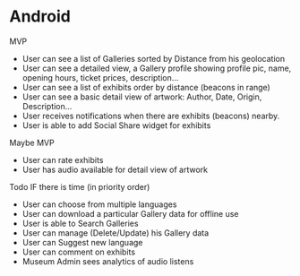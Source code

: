 Android
=======

MVP

* User can see a list of Galleries sorted by Distance from his geolocation
* User can see a detailed view, a Gallery profile showing profile pic, name, opening hours, ticket prices, description...
* User can see a list of exhibits order by distance (beacons in range)
* User can see a basic detail view of artwork: Author, Date, Origin, Description...
* User receives notifications when there are exhibits (beacons) nearby. 
* User is able to add Social Share widget for exhibits


Maybe MVP

* User can rate exhibits
* User has audio available for detail view of artwork

Todo IF there is time (in priority order)

* User can choose from multiple languages
* User can download a particular Gallery data for offline use
* User is able to Search Galleries
* User can manage (Delete/Update) his Gallery data
* User can Suggest new language
* User can comment on exhibits
* Museum Admin sees analytics of audio listens 
